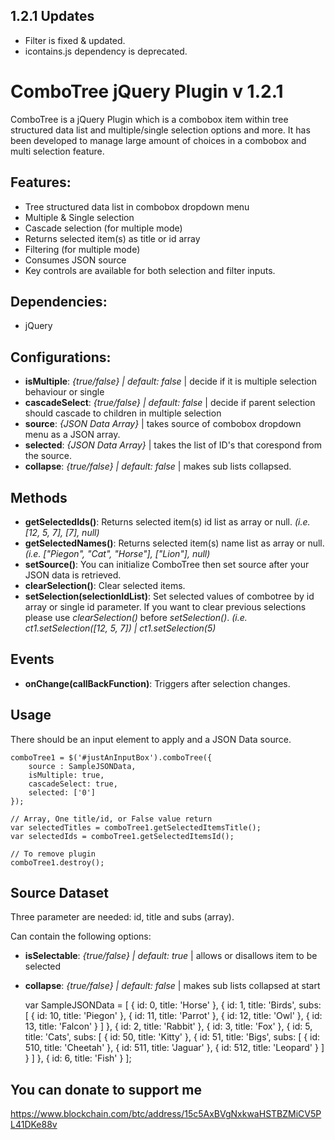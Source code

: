 
## 1.2.1 Updates
- Filter is fixed & updated.
- icontains.js dependency is deprecated. 

# ComboTree jQuery Plugin v 1.2.1
ComboTree is a jQuery Plugin which is a combobox item within tree structured data list and multiple/single selection options and more. It has been developed to manage large amount of choices in a combobox and multi selection feature. 


## Features:
- Tree structured data list in combobox dropdown menu
- Multiple & Single selection
- Cascade selection (for multiple mode)
- Returns selected item(s) as title or id array
- Filtering (for multiple mode)
- Consumes JSON source
- Key controls are available for both selection and filter inputs.

 
## Dependencies:
- jQuery
 
## Configurations:
- **isMultiple**: *{true/false} | default: false* | decide if it is multiple selection behaviour or single
- **cascadeSelect**: *{true/false} | default: false* | decide if parent selection should cascade to children in multiple selection
- **source**: *{JSON Data Array}* | takes source of combobox dropdown menu as a JSON array.
- **selected**: *{JSON Data Array}* | takes the list of ID's that corespond from the source.
- **collapse**: *{true/false} | default: false* | makes sub lists collapsed.

## Methods
- **getSelectedIds()**: Returns selected item(s) id list as array or null. *(i.e. [12, 5, 7], [7], null)*
- **getSelectedNames()**: Returns selected item(s) name list as array or null. *(i.e. ["Piegon", "Cat", "Horse"], ["Lion"], null)*
- **setSource()**: You can initialize ComboTree then set source after your JSON data is retrieved.
- **clearSelection()**: Clear selected items.
- **setSelection(selectionIdList)**: Set selected values of combotree by id array or single id parameter. If you want to clear previous selections please use *clearSelection()* before *setSelection()*.  *(i.e. ct1.setSelection([12, 5, 7]) | ct1.setSelection(5)*

## Events
- **onChange(callBackFunction)**: Triggers after selection changes.


## Usage

There should be an input element to apply and a JSON Data source.

	comboTree1 = $('#justAnInputBox').comboTree({
		source : SampleJSONData,
		isMultiple: true,
		cascadeSelect: true,
		selected: ['0']
	});

	// Array, One title/id, or False value return
	var selectedTitles = comboTree1.getSelectedItemsTitle();
	var selectedIds = comboTree1.getSelectedItemsId();
	
	// To remove plugin
	comboTree1.destroy();
	


## Source Dataset

Three parameter are needed: id, title and subs (array).

Can contain the following options:
- **isSelectable**: *{true/false} | default: true* | allows or disallows item to be selected
- **collapse**: *{true/false} | default: false* | makes sub lists collapsed at start


	var SampleJSONData = [
        {
            id: 0,
            title: 'Horse'
        }, {
            id: 1,
            title: 'Birds',
            subs: [
                {
                    id: 10,
                    title: 'Piegon'
                }, {
                    id: 11,
                    title: 'Parrot'
                }, {
                    id: 12,
                    title: 'Owl'
                }, {
                    id: 13,
                    title: 'Falcon'
                }
            ]
        }, {
            id: 2,
            title: 'Rabbit'
        }, {
            id: 3,
            title: 'Fox'
        }, {
            id: 5,
            title: 'Cats',
            subs: [
                {
                    id: 50,
                    title: 'Kitty'
                }, {
                    id: 51,
                    title: 'Bigs',
                    subs: [
                        {
                            id: 510,
                            title: 'Cheetah'
                        }, {
                            id: 511,
                            title: 'Jaguar'
                        }, {
                            id: 512,
                            title: 'Leopard'
                        }
                    ]
                }
            ]
        }, {
            id: 6,
            title: 'Fish'
        }
    ];



## You can donate to support me

https://www.blockchain.com/btc/address/15c5AxBVgNxkwaHSTBZMiCV5PL41DKe88v
